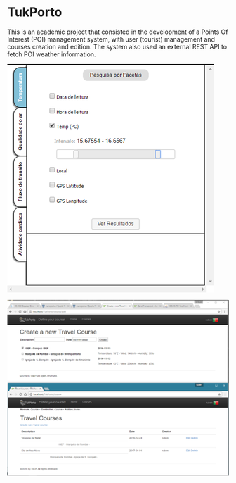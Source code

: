 # TukPorto

This is an academic project that consisted in the development of a Points Of Interest (POI) management system, with user (tourist) management and courses creation and edition.
The system also used an external REST API to fetch POI weather information.

![ScreenShot1](./tukporto.png)

![ScreenShot](./killer_app.png)

